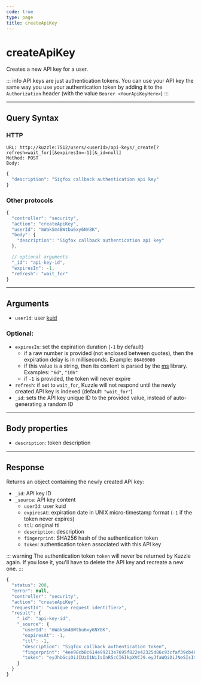 ```yaml
---
code: true
type: page
title: createApiKey
---
```


# createApiKey

Creates a new API key for a user. 

::: info
API keys are just authentication tokens.
You can use your API key the same way you use your authentication token by adding it to the `Authorization` header (with the value `Bearer <YourApiKeyHere>`)
:::

---

## Query Syntax

### HTTP

```http
URL: http://kuzzle:7512/users/<userId>/api-keys/_create[?refresh=wait_for][&expiresIn=-1][&_id=null]
Method: POST
Body:
```

```js
{
  "description": "Sigfox callback authentication api key"
}
```

### Other protocols

```js
{
  "controller": "security",
  "action": "createApiKey",
  "userId": "mWakSm4BWtbu6xy6NY8K",
  "body": {
    "description": "Sigfox callback authentication api key"
  },

  // optional arguments
  "_id": "api-key-id",
  "expiresIn": -1,
  "refresh": "wait_for"
}
```

---

## Arguments

- `userId`: user [kuid](/core/2/guides/main-concepts/5-authentication#kuzzle-user-identifier-kuid)
  
### Optional:

- `expiresIn`: set the expiration duration (`-1` by default)
  - if a raw number is provided (not enclosed between quotes), then the expiration delay is in milliseconds. Example: `86400000`
  - if this value is a string, then its content is parsed by the [ms](https://www.npmjs.com/package/ms) library. Examples: `"6d"`, `"10h"`
  - if `-1` is provided, the token will never expire
- `refresh`: if set to `wait_for`, Kuzzle will not respond until the newly created API key is indexed (default: `"wait_for"`)
- `_id`: sets the API key unique ID to the provided value, instead of auto-generating a random ID

---

## Body properties

- `description`: token description

---

## Response

Returns an object containing the newly created API key:

- `_id`: API key ID
- `_source`: API key content
  - `userId`: user kuid
  - `expiresAt`: expiration date in UNIX micro-timestamp format (`-1` if the token never expires)
  - `ttl`: original ttl
  - `description`: description
  - `fingerprint`: SHA256 hash of the authentication token
  - `token`: authentication token associated with this API key

::: warning
The authentication token `token` will never be returned by Kuzzle again. If you lose it, you'll have to delete the API key and recreate a new one.
:::

```js
{
  "status": 200,
  "error": null,
  "controller": "security",
  "action": "createApiKey",
  "requestId": "<unique request identifier>",
  "result": {
    "_id": "api-key-id",
    "_source": {
      "userId": "mWakSm4BWtbu6xy6NY8K",
      "expiresAt": -1,
      "ttl": -1,
      "description": "Sigfox callback authentication token",
      "fingerprint": "4ee98cb8c614e99213e7695f822e42325d86c93cfaf39cb40e860939e784c8e6",
      "token": "eyJhbGciOiJIUzI1NiIsInR5cCI6IkpXVCJ9.eyJfaWQiOiJNeSIsImlhdCI6MTU3MzE4NTkzNSwiZXhwIjoxNTczMTg1OTM0fQ.08qAnSD03V0N1OcviGVUAZEjjv4DxULTgoQQwojn1PA"
    }
  }
}
```
